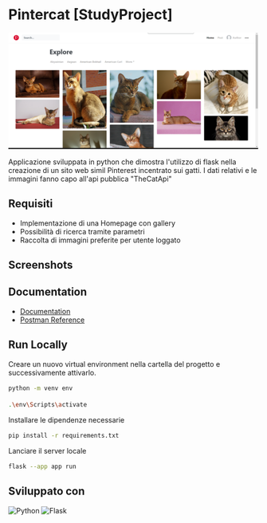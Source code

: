 


# Pintercat [StudyProject]

![Logo](https://github.com/baleDevIt/Pintercat/blob/main/screenshot/homepage.png)


Applicazione sviluppata in python che dimostra l'utilizzo di 
flask nella creazione di un sito web simil Pinterest incentrato sui gatti.
I dati relativi e le immagini fanno capo all'api pubblica "TheCatApi"



## Requisiti

- Implementazione di una Homepage con gallery
- Possibilità di ricerca tramite parametri
- Raccolta di immagini preferite per utente loggato


## Screenshots



## Documentation

- [Documentation](https://developers.thecatapi.com/view-account/ylX4blBYT9FaoVd6OhvR?report=FJkYOq9tW)
- [Postman Reference](https://documenter.getpostman.com/view/5578104/RWgqUxxh)


## Run Locally

Creare un nuovo virtual environment nella cartella del progetto e successivamente attivarlo.
```bash
python -m venv env

.\env\Scripts\activate

```
Installare le dipendenze necessarie

```bash
pip install -r requirements.txt                                                                                                     
```

Lanciare il server locale
```bash
flask --app app run   
```



## Sviluppato con
![Python](https://img.shields.io/static/v1?style=for-the-badge&message=Python&color=3776AB&logo=Python&logoColor=FFFFFF&label=)
![Flask](https://img.shields.io/static/v1?style=for-the-badge&message=Flask&color=000000&logo=Flask&logoColor=FFFFFF&label=)


